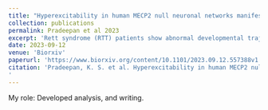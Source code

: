 ```yaml
---
title: "Hyperexcitability in human MECP2 null neuronal networks manifests as calcium-dependent reverberating super bursts"
collection: publications
permalink: Pradeepan et al 2023
excerpt: 'Rett syndrome (RTT) patients show abnormal developmental trajectories including loss of language and repetitive hand movements but also have signs of cortical hyperexcitability such as seizures. RTT is predominantly caused by mutations in MECP2 and can be modelled in vitro using human stem cell-derived neurons. MECP2 null excitatory neurons are smaller in soma size and have reduced synaptic connectivity but are also hyperexcitable, due to higher input resistance, which increases the chance to evoke action potentials with a given depolarized current. Few studies examine how single neuron activity integrates into neuronal networks during human development. Paradoxically, networks of MECP2 null neurons show a decrease in the frequency of bursting patterns consistent with synaptic hypoconnectivity, but no hyperexcitable network events have been reported. Here, we show that MECP2 null neurons have an increase in the frequency of a network event described as reverberating super bursts (RSBs) relative to isogenic controls. RSBs can be mistakenly called as a single long duration burst by standard burst detection algorithms. However, close examination revealed an initial large amplitude network burst followed by high frequency repetitive low amplitude mini-bursts. Using a custom burst detection algorithm, we unfolded the multi-burst structure of RSBs revealing that MECP2 null networks increased the total number of bursts relative to isogenic controls. Application of the Ca2+ chelator EGTA-AM selectively eliminated RSBs and rescued the network burst phenotype relative to the isogenic controls. Our results indicate that during early development, MECP2 null neurons are hyperexcitable and produce hyperexcitable networks. This may predispose them to the emergence of hyper-synchronic states that potentially translate into seizures. Network hyperexcitability is dependent on asynchronous neurotransmitter release driven by pre-synaptic Ca2+ and can be rescued by EGTA-AM to restore typical network dynamics.'
date: 2023-09-12
venue: 'Biorxiv'
paperurl: 'https://www.biorxiv.org/content/10.1101/2023.09.12.557388v1'
citation: 'Pradeepan, K. S. et al. Hyperexcitability in human MECP2 null neuronal networks manifests as calcium-dependent reverberating super bursts. Biorxiv (2023).
'
---
```

My role: Developed analysis, and writing.